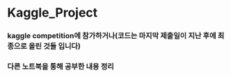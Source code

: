 # Kaggle_Project

### kaggle competition에 참가하거나(코드는 마지막 제출일이 지난 후에 최종으로 올린 것들 입니다) 
### 다른 노트북을 통해 공부한 내용 정리

